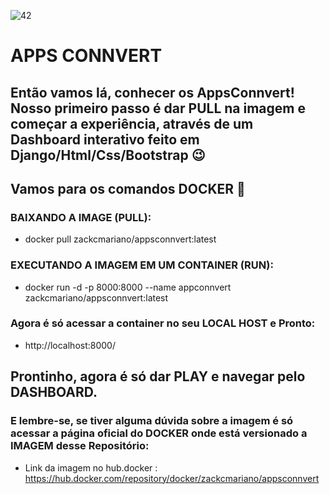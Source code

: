 ![42](https://user-images.githubusercontent.com/76967004/119660460-abb7de80-be05-11eb-8587-7fadf17078b7.jpg)

# APPS CONNVERT

## Então vamos lá, conhecer os AppsConnvert! Nosso primeiro passo é dar PULL na imagem e começar a experiência, através de um Dashboard interativo feito em Django/Html/Css/Bootstrap 😉

## Vamos para os comandos DOCKER 🐳

### BAIXANDO A IMAGE (PULL):
-  docker pull zackcmariano/appsconnvert:latest

### EXECUTANDO A IMAGEM EM UM CONTAINER (RUN):
-  docker run -d -p 8000:8000 --name appconnvert zackcmariano/appsconnvert:latest

### Agora é só acessar a container no seu LOCAL HOST e Pronto:
-  http://localhost:8000/

## Prontinho, agora é só dar PLAY e navegar pelo DASHBOARD.
### E lembre-se, se tiver alguma dúvida sobre a imagem é só acessar a página oficial do DOCKER onde está versionado a IMAGEM desse Repositório:
-  Link da imagem no hub.docker : https://hub.docker.com/repository/docker/zackcmariano/appsconnvert


##
